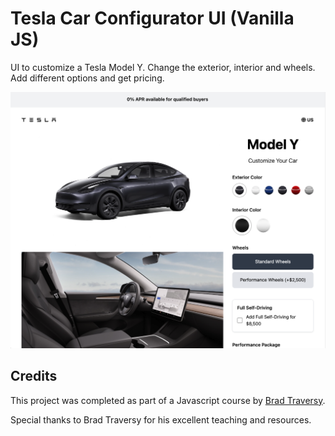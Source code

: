 # Tesla Car Configurator UI (Vanilla JS)

UI to customize a Tesla Model Y. Change the exterior, interior and wheels. Add different options and get pricing.

<img src="./images/screen.jpg" />

## Credits

This project was completed as part of a Javascript course by [Brad Traversy](https://github.com/bradtraversy).

Special thanks to Brad Traversy for his excellent teaching and resources.

